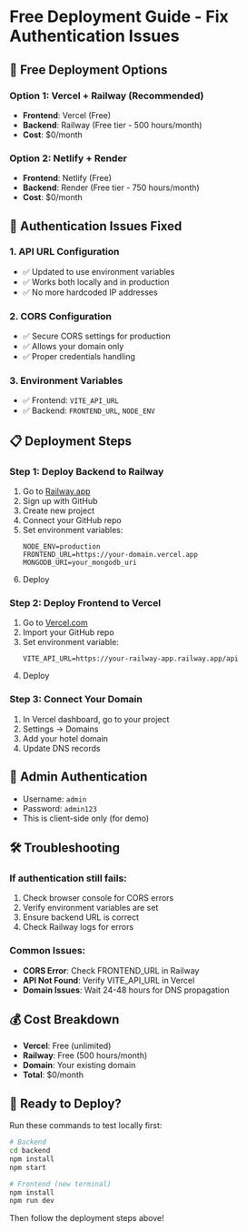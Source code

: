 # Free Deployment Guide - Fix Authentication Issues

## 🚀 Free Deployment Options

### Option 1: Vercel + Railway (Recommended)
- **Frontend**: Vercel (Free)
- **Backend**: Railway (Free tier - 500 hours/month)
- **Cost**: $0/month

### Option 2: Netlify + Render
- **Frontend**: Netlify (Free)
- **Backend**: Render (Free tier - 750 hours/month)
- **Cost**: $0/month

## 🔧 Authentication Issues Fixed

### 1. API URL Configuration
- ✅ Updated to use environment variables
- ✅ Works both locally and in production
- ✅ No more hardcoded IP addresses

### 2. CORS Configuration
- ✅ Secure CORS settings for production
- ✅ Allows your domain only
- ✅ Proper credentials handling

### 3. Environment Variables
- ✅ Frontend: `VITE_API_URL`
- ✅ Backend: `FRONTEND_URL`, `NODE_ENV`

## 📋 Deployment Steps

### Step 1: Deploy Backend to Railway
1. Go to [Railway.app](https://railway.app)
2. Sign up with GitHub
3. Create new project
4. Connect your GitHub repo
5. Set environment variables:
   ```
   NODE_ENV=production
   FRONTEND_URL=https://your-domain.vercel.app
   MONGODB_URI=your_mongodb_uri
   ```
6. Deploy

### Step 2: Deploy Frontend to Vercel
1. Go to [Vercel.com](https://vercel.com)
2. Import your GitHub repo
3. Set environment variable:
   ```
   VITE_API_URL=https://your-railway-app.railway.app/api
   ```
4. Deploy

### Step 3: Connect Your Domain
1. In Vercel dashboard, go to your project
2. Settings → Domains
3. Add your hotel domain
4. Update DNS records

## 🔐 Admin Authentication
- Username: `admin`
- Password: `admin123`
- This is client-side only (for demo)

## 🛠️ Troubleshooting

### If authentication still fails:
1. Check browser console for CORS errors
2. Verify environment variables are set
3. Ensure backend URL is correct
4. Check Railway logs for errors

### Common Issues:
- **CORS Error**: Check FRONTEND_URL in Railway
- **API Not Found**: Verify VITE_API_URL in Vercel
- **Domain Issues**: Wait 24-48 hours for DNS propagation

## 💰 Cost Breakdown
- **Vercel**: Free (unlimited)
- **Railway**: Free (500 hours/month)
- **Domain**: Your existing domain
- **Total**: $0/month

## 🚀 Ready to Deploy?
Run these commands to test locally first:

```bash
# Backend
cd backend
npm install
npm start

# Frontend (new terminal)
npm install
npm run dev
```

Then follow the deployment steps above! 